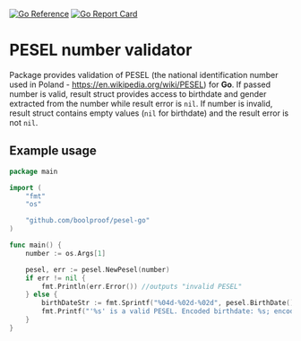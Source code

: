 [![Go Reference](https://pkg.go.dev/badge/github.com/boolproof/pesel-go.svg)](https://pkg.go.dev/github.com/boolproof/pesel-go)
[![Go Report Card](https://goreportcard.com/badge/github.com/boolproof/pesel-go)](https://goreportcard.com/report/github.com/boolproof/pesel-go)

# PESEL number validator
Package provides validation of PESEL (the national identification number used in Poland - https://en.wikipedia.org/wiki/PESEL) for **Go**. If passed number is valid, result struct provides access to birthdate and gender extracted from the number while result error is `nil`. If number is invalid, result struct contains empty values (`nil` for birthdate) and the result error is not `nil`.

## Example usage

```go
package main

import (
	"fmt"
	"os"

	"github.com/boolproof/pesel-go"
)

func main() {
	number := os.Args[1]

	pesel, err := pesel.NewPesel(number)
	if err != nil {
		fmt.Println(err.Error()) //outputs "invalid PESEL"
	} else {
		birthDateStr := fmt.Sprintf("%04d-%02d-%02d", pesel.BirthDate().Year, pesel.BirthDate().Month, pesel.BirthDate().Day)
		fmt.Printf("'%s' is a valid PESEL. Encoded birthdate: %s; encoded gender: %s\n", pesel.Number(), birthDateStr, pesel.Gender())
	}
}
```
